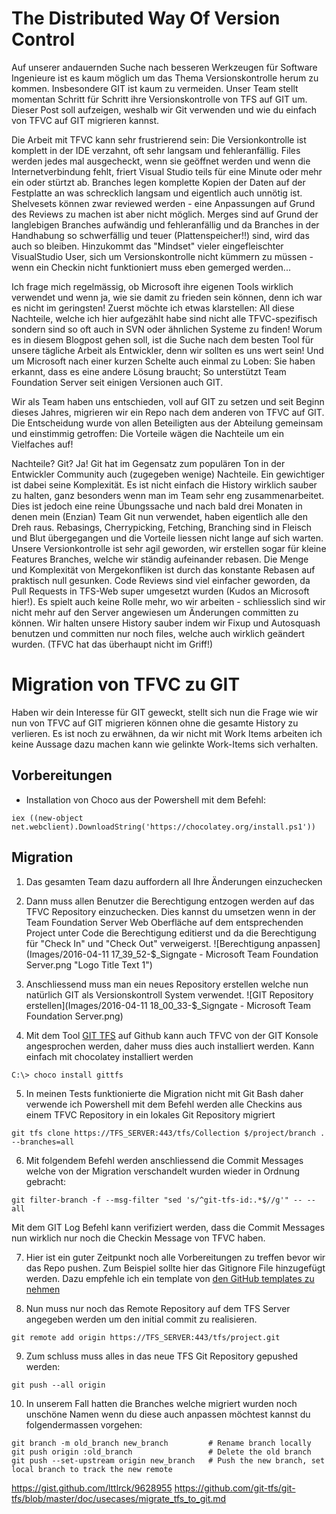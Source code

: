 # The Distributed Way Of Version Control

Auf unserer andauernden Suche nach besseren Werkzeugen für Software Ingenieure ist es kaum möglich um das Thema Versionskontrolle herum zu kommen. Insbesondere GIT ist kaum zu vermeiden. Unser Team stellt momentan Schritt für Schritt ihre Versionskontrolle von TFS auf GIT um. Dieser Post soll aufzeigen, weshalb wir Git verwenden und wie du einfach von TFVC auf GIT migrieren kannst.

Die Arbeit mit TFVC kann sehr frustrierend sein: Die Versionkontrolle ist komplett in der IDE verzahnt, oft sehr langsam und fehleranfällig. Files werden jedes mal ausgecheckt, wenn sie geöffnet werden und wenn die Internetverbindung fehlt, friert Visual Studio teils für eine Minute oder mehr ein oder stürtzt ab. Branches legen komplette Kopien der Daten auf der Festplatte an was schrecklich langsam und eigentlich auch unnötig ist. Shelvesets können zwar reviewed werden - eine Anpassungen auf Grund des Reviews zu machen ist aber nicht möglich. Merges sind auf Grund der langlebigen Branches aufwändig und fehleranfällig und da Branches in der Handhabung so schwerfällig und teuer (Plattenspeicher!!) sind, wird das auch so bleiben. Hinzukommt das "Mindset" vieler eingefleischter VisualStudio User, sich um Versionskontrolle nicht kümmern zu müssen - wenn ein Checkin nicht funktioniert muss eben gemerged werden...

Ich frage mich regelmässig, ob Microsoft ihre eigenen Tools wirklich verwendet und wenn ja, wie sie damit zu frieden sein können, denn ich war es nicht im geringsten! Zuerst möchte ich etwas klarstellen: All diese Nachteile, welche ich hier aufgezählt habe sind nicht alle TFVC-spezifisch sondern sind so oft auch in SVN oder ähnlichen Systeme zu finden! Worum es in diesem Blogpost gehen soll, ist die Suche nach dem besten Tool für unsere tägliche Arbeit als Entwickler, denn wir sollten es uns wert sein! Und um Microsoft nach einer kurzen Schelte auch einmal zu Loben: Sie haben erkannt, dass es eine andere Lösung braucht; So unterstützt Team Foundation Server seit einigen Versionen auch GIT.

Wir als Team haben uns entschieden, voll auf GIT zu setzen und seit Beginn dieses Jahres, migrieren wir ein Repo nach dem anderen von TFVC auf GIT. Die Entscheidung wurde von allen Beteiligten aus der Abteilung gemeinsam und einstimmig getroffen: Die Vorteile wägen die Nachteile um ein Vielfaches auf!

Nachteile? Git? Ja! Git hat im Gegensatz zum populären Ton in der Entwickler Community auch (zugegeben wenige) Nachteile. Ein gewichtiger ist dabei seine Komplexität. Es ist nicht einfach die History wirklich sauber zu halten, ganz besonders wenn man im Team sehr eng zusammenarbeitet. Dies ist jedoch eine reine Übungssache und nach bald drei Monaten in denen mein (Enzian) Team Git nun verwendet, haben eigentlich alle den Dreh raus. Rebasings, Cherrypicking, Fetching, Branching sind in Fleisch und Blut übergegangen und die Vorteile liessen nicht lange auf sich warten. Unsere Versionkontrolle ist sehr agil geworden, wir erstellen sogar für kleine Features Branches, welche wir ständig aufeinander rebasen. Die Menge und Komplexität von Mergekonfliken ist durch das konstante Rebasen auf praktisch null gesunken. Code Reviews sind viel einfacher geworden, da Pull Requests in TFS-Web super umgesetzt wurden (Kudos an Microsoft hier!). Es spielt auch keine Rolle mehr, wo wir arbeiten - schliesslich sind wir nicht mehr auf den Server angewiesen um Änderungen committen zu können. Wir halten unsere History sauber indem wir Fixup und Autosquash benutzen und committen nur noch files, welche auch wirklich geändert wurden. (TFVC hat das überhaupt nicht im Griff!)

# Migration von TFVC zu GIT

Haben wir dein Interesse für GIT geweckt, stellt sich nun die Frage wie wir nun von TFVC auf GIT migrieren können ohne die gesamte History zu verlieren.
Es ist noch zu erwähnen, da wir nicht mit Work Items arbeiten ich keine Aussage dazu machen kann wie gelinkte Work-Items sich verhalten.

## Vorbereitungen
- Installation von Choco aus der Powershell mit dem Befehl:
```
iex ((new-object net.webclient).DownloadString('https://chocolatey.org/install.ps1'))
```

## Migration

1. Das gesamten Team dazu auffordern all Ihre Änderungen einzuchecken

2. Dann muss allen Benutzer die Berechtigung entzogen werden auf das TFVC Repository einzuchecken. Dies kannst du umsetzen wenn in der Team Foundation Server Web Oberfläche auf dem entsprechenden Project unter Code die Berechtigung editierst und da die Berechtigung für "Check In" und "Check Out" verweigerst.
![Berechtigung anpassen](Images/2016-04-11 17_39_52-$_Signgate - Microsoft Team Foundation Server.png "Logo Title Text 1")

3. Anschliessend muss man ein neues Repository erstellen welche nun natürlich GIT als Versionskontroll System verwendet.
![GIT Repository erstellen](Images/2016-04-11 18_00_33-$_Signgate - Microsoft Team Foundation Server.png)

4. Mit dem Tool [GIT TFS](https://github.com/git-tfs/git-tfs) auf Github kann auch TFVC von der GIT Konsole angesprochen werden, daher muss dies auch installiert werden.
Kann einfach mit chocolatey installiert werden
```
C:\> choco install gittfs
```

5. In meinen Tests funktionierte die Migration nicht mit Git Bash daher verwende ich Powershell mit dem Befehl werden alle Checkins aus einem TFVC Repository in ein lokales Git Repository migriert
```
git tfs clone https://TFS_SERVER:443/tfs/Collection $/project/branch . --branches=all
```

6. Mit folgendem Befehl werden anschliessend die Commit Messages welche von der Migration verschandelt wurden wieder in Ordnung gebracht:
```
git filter-branch -f --msg-filter "sed 's/^git-tfs-id:.*$//g'" -- --all
```
Mit dem GIT Log Befehl kann verifiziert werden, dass die Commit Messages nun wirklich nur noch die Checkin Message von TFVC haben.

7. Hier ist ein guter Zeitpunkt noch alle Vorbereitungen zu treffen bevor wir das Repo pushen. Zum Beispiel sollte hier das Gitignore File hinzugefügt werden. Dazu empfehle ich ein template von [den GitHub templates zu nehmen](https://github.com/github/gitignore)

8. Nun muss nur noch das Remote Repository auf dem TFS Server angegeben werden um den initial commit zu realisieren.
```
git remote add origin https://TFS_SERVER:443/tfs/project.git
```
9. Zum schluss muss alles in das neue TFS Git Repository gepushed werden:
```
git push --all origin
```
10. In unserem Fall hatten die Branches welche migriert wurden noch unschöne Namen wenn du diese auch anpassen möchtest kannst du folgendermassen vorgehen:
```
git branch -m old_branch new_branch         # Rename branch locally    
git push origin :old_branch                 # Delete the old branch    
git push --set-upstream origin new_branch   # Push the new branch, set local branch to track the new remote
```
https://gist.github.com/lttlrck/9628955
https://github.com/git-tfs/git-tfs/blob/master/doc/usecases/migrate_tfs_to_git.md
